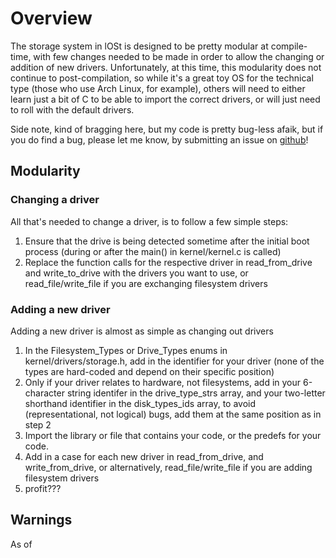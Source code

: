 # Overview 

The storage system in lOSt is designed to be pretty modular at compile-time, with few changes needed to be made in order to allow the changing or addition of new drivers. Unfortunately, at this time, this modularity does not continue to post-compilation, so while it's a great toy OS for the technical type (those who use Arch Linux, for example), others will need to either learn just a bit of C to be able to import the correct drivers, or will just need to roll with the default drivers. 

Side note, kind of bragging here, but my code is pretty bug-less afaik, but if you do find a bug, please let me know, by submitting an issue on [github](https://github.com/notsomeidiot123/lost)!
## Modularity

### Changing a driver

All that's needed to change a driver, is to follow a few simple steps:

1. Ensure that the drive is being detected sometime after the initial boot process (during or after the main() in kernel/kernel.c is called)
2. Replace the function calls for the respective driver in read_from_drive and write_to_drive with the drivers you want to use, or read_file/write_file if you are exchanging filesystem drivers

### Adding a new driver

Adding a new driver is almost as simple as changing out drivers

1. In the Filesystem_Types or Drive_Types enums in kernel/drivers/storage.h, add in the identifier for your driver (none of the types are hard-coded and depend on their specific position)
2. Only if your driver relates to hardware, not filesystems, add in your 6-character string identifer in the drive_type_strs array, and your two-letter shorthand identifier in the disk_types_ids array, to avoid (representational, not logical) bugs, add them at the same position as in step 2
3. Import the library or file that contains your code, or the predefs for your code.
4. Add in a case for each new driver in read_from_drive, and write_from_drive, or alternatively, read_file/write_file if you are adding filesystem drivers
5. profit???

## Warnings

As of 